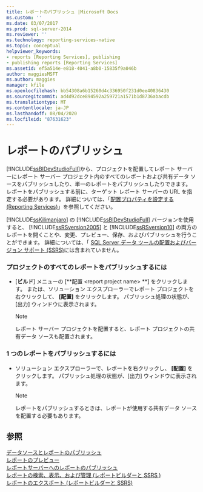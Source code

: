 ```yaml
---
title: レポートのパブリッシュ |Microsoft Docs
ms.custom: ''
ms.date: 03/07/2017
ms.prod: sql-server-2014
ms.reviewer: ''
ms.technology: reporting-services-native
ms.topic: conceptual
helpviewer_keywords:
- reports [Reporting Services], publishing
- publishing reports [Reporting Services]
ms.assetid: ef5a514e-e818-4041-a8b0-15835f9a046b
author: maggiesMSFT
ms.author: maggies
manager: kfile
ms.openlocfilehash: bb54308a6b15260d4c336950f231d0ee40836430
ms.sourcegitcommit: ad4d92dce894592a259721a1571b1d8736abacdb
ms.translationtype: MT
ms.contentlocale: ja-JP
ms.lasthandoff: 08/04/2020
ms.locfileid: "87631623"
---
```

# <a name="publish-reports"></a>レポートのパブリッシュ
  [!INCLUDE[ssBIDevStudioFull](../includes/ssbidevstudiofull-md.md)]から、プロジェクトを配置してレポート サーバーにレポート サーバー プロジェクト内のすべてのレポートおよび共有データ ソースをパブリッシュしたり、単一のレポートをパブリッシュしたりできます。 レポートをパブリッシュする前に、ターゲット レポート サーバーの URL を指定する必要があります。 詳細については、「[配置プロパティを設定する (Reporting Services)](tools/set-deployment-properties-reporting-services.md)」を参照してください。  
  
 [!INCLUDE[ssKilimanjaro](../includes/sskilimanjaro-md.md)] の [!INCLUDE[ssBIDevStudioFull](../includes/ssbidevstudiofull-md.md)] バージョンを使用すると、 [!INCLUDE[ssRSversion2005](../includes/ssrsversion2005-md.md)] と [!INCLUDE[ssRSversion10](../includes/ssrsversion10-md.md)] の両方のレポートを開くことや、変更、プレビュー、保存、およびパブリッシュを行うことができます。 詳細については、「 [SQL Server データ ツールの配置およびバージョン サポート (SSRS)](tools/deployment-and-version-support-in-sql-server-data-tools-ssrs.md)には含まれていません。  
  
### <a name="to-publish-all-reports-in-a-project"></a>プロジェクトのすべてのレポートをパブリッシュするには  
  
-   [**ビルド**] メニューの [**配置 \<report project name> **] をクリックします。 または、ソリューション エクスプローラーでレポート プロジェクトを右クリックして、 **[配置]** をクリックします。 パブリッシュ処理の状態が、[出力] ウィンドウに表示されます。  
  
    > [!NOTE]  
    >  レポート サーバー プロジェクトを配置すると、レポート プロジェクトの共有データ ソースも配置されます。  
  
### <a name="to-publish-a-single-report"></a>1 つのレポートをパブリッシュするには  
  
-   ソリューション エクスプローラーで、レポートを右クリックし、 **[配置]** をクリックします。 パブリッシュ処理の状態が、[出力] ウィンドウに表示されます。  
  
    > [!NOTE]  
    >  レポートをパブリッシュするときは、レポートが使用する共有データ ソースを配置する必要もあります。  
  
## <a name="see-also"></a>参照  
 [データソースとレポートのパブリッシュ](reports/publishing-data-sources-and-reports.md)   
 [レポートのプレビュー](reports/previewing-reports.md)   
 [レポートサーバーへのレポートのパブリッシュ](reports/publishing-reports-to-a-report-server.md)   
 [レポートの検索、表示、および管理 &#40;レポートビルダーと SSRS &#41;](report-builder/finding-viewing-and-managing-reports-report-builder-and-ssrs.md)   
 [レポートのエクスポート &#40;レポートビルダーと SSRS&#41;](report-builder/export-reports-report-builder-and-ssrs.md)  
  
  

